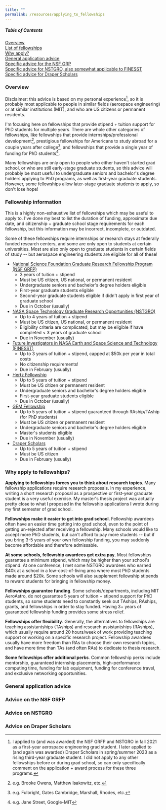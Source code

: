```yaml
---
title: ""
permalink: /resources/applying_to_fellowships
---
```

##### Table of Contents  
[Overview](#overview)  
[List of fellowships](#fellowship-information)  
[Why apply?](#why-apply-to-fellowships)  
[General application advice](#general-application-advice)  
[Specific advice for the NSF GRP](#advice-on-the-nsf-grfp)  
[Specific advice for NSTGRO, also somewhat applicable to FINESST](#advice-on-nstgro)  
[Specific advice for Draper Scholars](#advice-on-draper-scholars)  

### Overview
Disclaimer: this advice is based on my personal experience[^1], so it is probably most applicable to people in similar fields (aerospace engineering) or at similar institutions (MIT), and who are US citizens or permanent residents. 

I'm focusing here on fellowships that provide stipend + tuition support for PhD students for multiple years. There are whole other categories of fellowships, like fellowships that provide internships/professional development[^2], prestigious fellowships for Americans to study abroad for a couple years after college[^3], and fellowships that provide a single year of funding for PhD students[^4].

Many fellowships are only open to people who either haven't started grad school, or who are still early-stage graduate students, so this advice will probably be most useful to undergraduate seniors and bachelor's degree holders applying to PhD programs, as well as first-year graduate students. However, some fellowships allow later-stage graduate students to apply, so don't lose hope!

### Fellowship information
This is a highly non-exhaustive list of fellowships which may be useful to apply to. I've done my best to list the duration of funding, approximate due date, and citizenship + graduate school stage requirements for each fellowship, but this information may be incorrect, incomplete, or outdated.

Some of these fellowships require internships or research stays at federally funded research centers, and some are only open to students at certain universities. Most are also only open to graduate students in certain fields of study -- but aerospace engineering students are eligible for all of these!

- [National Science Foundation Graduate Research Fellowship Program (NSF GRFP)](https://www.nsfgrfp.org/)
    - 3 years of tuition + stipend
    - Must be US citizen, US national, or permanent resident
    - Undergraduate seniors and bachelor's degree holders eligible
    - First-year graduate students eligible
    - Second-year graduate students eligible if didn't apply in first year of graduate school
    - Due in October (usually)
- [NASA Space Technology Graduate Research Opportunities (NSTGRO)](https://www.nasa.gov/nasa-space-technology-graduate-research-opportunities-nstgro/)
    - Up to 4 years of tuition + stipend
    - Must be US citizen, US national, or permanent resident
    - Eligibility criteria are complicated, but may be eligible if have completed < 3 years of graduate school
    - Due in November (usually)
- [Future Investigators in NASA Earth and Space Science and Technology (FINESST)](https://science.nasa.gov/researchers/solicitations/roses-2023/amendment-61-future-investigators-in-nasa-earth-and-space-science-and-technology-smds-graduate-student-research-proposals-final-text-released-proposals-due-february-6-2024/)
    - Up to 3 years of tuition + stipend, capped at $50k per year in total costs
    - No citizenship requirements!
    - Due in February (usually)
- [Hertz Fellowship](https://www.hertzfoundation.org/the-fellowship/eligibility-benefits/)
    - Up to 5 years of tuition + stipend
    - Must be US citizen or permanent resident
    - Undergraduate seniors and bachelor's degree holders eligible
    - First-year graduate students eligible
    - Due in October (usually)
- [GEM Fellowship](https://www.gemfellowship.org/gem-fellowship-program/)
    - Up to 5 years of tuition + stipend guaranteed through RAship/TAship (for PhD students)
    - Must be US citizen or permanent resident
    - Undergraduate seniors and bachelor's degree holders eligible
    - Master's students eligible
    - Due in November (usually)
- [Draper Scholars](https://www.draper.com/careers/scholar-program)
    - Up to 5 years of tuition + stipend
    - Must be US citizen
    - Due in February (usually)

### Why apply to fellowships?

**Applying to fellowships forces you to think about research topics**. 
Many fellowship applications require research proposals. In my experience, writing a short research proposal as a prospective or first-year graduate student is a very useful exercise. My master's thesis project was actually pretty close to what I proposed in the fellowship applications I wrote during my first semester of grad school.

**Fellowships make it easier to get into grad school**.
Fellowship awardees often have an easier time getting into grad school, even to the point of getting un-rejected after receiving a fellowship. Many schools would like to accept more PhD students, but can't afford to pay more students -- but if you bring 3-5 years of your own fellowship funding, you may suddenly become affordable and therefore admissable.

**At some schools, fellowship awardees get extra pay**.
Most fellowships guarantee a minimum stipend, which may be higher than your school's stipend. At one conference, I met some NSTGRO awardees who earned $40k at a school in a low-cost-of-living area where most PhD students made around $20k. Some schools will also supplement fellowship stipends to reward students for bringing in fellowship money.

**Fellowships guarantee funding**. 
Some schools/departments, including MIT AeroAstro, do not guarantee 5 years of tuition + stipend support for PhD students, so some students need to constantly seek out TAships, RAships, grants, and fellowships in order to stay funded. Having 3+ years of guaranteed fellowship funding provides some stress relief.

**Fellowships offer flexibility**. Generally, the alternatives to fellowships are teaching assistantships (TAships) and research assistantships (RAships), which usually require around 20 hours/week of work providing teaching support or working on a specific research project. Fellowship awardees usually have more freedom than RAs to choose their own research topics, and have more time than TAs (and often RAs) to dedicate to thesis research. 

**Some fellowships offer additional perks**. 
Common fellowship perks include mentorship, guaranteed internship placements, high-performance computing time, funding for lab equipment, funding for conference travel, and exclusive networking opportunities.

### General application advice
### Advice on the NSF GRFP
### Advice on NSTGRO
### Advice on Draper Scholars

[^1]: I applied to (and was awarded) the NSF GRFP and NSTGRO in fall 2021 as a first-year aerospace engineering grad student. I later applied to (and again was awarded) Draper Scholars in spring/summer 2023 as a rising third-year graduate student. I did not apply to any other fellowships before or during grad school, so can only specifically comment on the application + award process for these three programs.
[^2]: e.g. Brooke Owens, Matthew Isakowitz, etc.
[^3]: e.g. Fulbright, Gates Cambridge, Marshall, Rhodes, etc.
[^4]: e.g. Jane Street, Google-MIT

